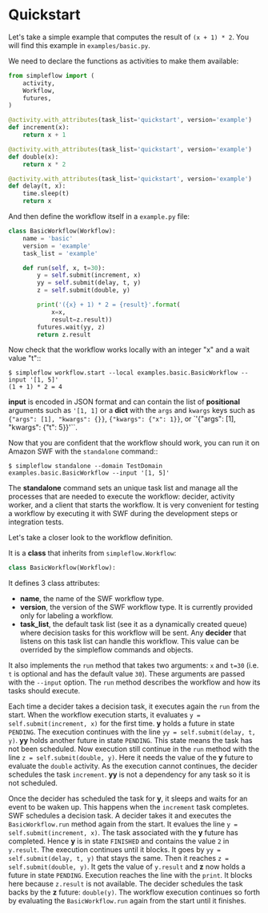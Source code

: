 # Quickstart

Let's take a simple example that computes the result of `(x + 1) * 2`. You
will find this example in `examples/basic.py`.

We need to declare the functions as activities to make them available:

```python
from simpleflow import (
    activity,
    Workflow,
    futures,
)

@activity.with_attributes(task_list='quickstart', version='example')
def increment(x):
    return x + 1

@activity.with_attributes(task_list='quickstart', version='example')
def double(x):
    return x * 2

@activity.with_attributes(task_list='quickstart', version='example')
def delay(t, x):
    time.sleep(t)
    return x
```

And then define the workflow itself in a `example.py` file:

```python
class BasicWorkflow(Workflow):
    name = 'basic'
    version = 'example'
    task_list = 'example'

    def run(self, x, t=30):
        y = self.submit(increment, x)
        yy = self.submit(delay, t, y)
        z = self.submit(double, y)

        print('({x} + 1) * 2 = {result}'.format(
            x=x,
            result=z.result))
        futures.wait(yy, z)
        return z.result
```

Now check that the workflow works locally with an integer "x" and a wait value "t"::

    $ simpleflow workflow.start --local examples.basic.BasicWorkflow --input '[1, 5]'
    (1 + 1) * 2 = 4

**input** is encoded in JSON format and can contain the list of **positional**
arguments such as `'[1, 1]` or a **dict** with the `args` and `kwargs` keys
such as `{"args": [1], "kwargs": {}}`, `{"kwargs": {"x": 1}}`, or
`'{"args": [1], "kwargs": {"t": 5}}'``.

Now that you are confident that the workflow should work, you can run it on
Amazon SWF with the `standalone` command::

    $ simpleflow standalone --domain TestDomain examples.basic.BasicWorkflow --input '[1, 5]'

The **standalone** command sets an unique task list and manage all the processes
that are needed to execute the workflow: decider, activity worker, and a client
that starts the workflow. It is very convenient for testing a workflow by
executing it with SWF during the development steps or integration tests.

Let's take a closer look to the workflow definition.

It is a **class** that inherits from `simpleflow.Workflow`:

```python
class BasicWorkflow(Workflow):
```

It defines 3 class attributes:

- **name**, the name of the SWF workflow type.
- **version**, the version of the SWF workflow type. It is currently provided
  only for labeling a workflow.
- **task_list**, the default task list (see it as a dynamically created queue)
  where decision tasks for this workflow will be sent. Any **decider** that
  listens on this task list can handle this workflow. This value can be
  overrided by the simpleflow commands and objects.

It also implements the `run` method that takes two arguments: `x` and
`t=30` (i.e. `t` is optional and has the default value `30`). These
arguments are passed with the `--input` option. The `run` method
describes the workflow and how its tasks should execute.

Each time a decider takes a decision task, it executes again the `run`
from the start. When the workflow execution starts, it evaluates `y =
self.submit(increment, x)` for the first time. **y** holds a future in state
`PENDING`. The execution continues with the line `yy = self.submit(delay, t,
y)`. **yy** holds another future in state `PENDING`. This state means the task
has not been scheduled. Now execution still continue in the `run` method
with the line `z = self.submit(double, y)`. Here it needs the value of the
**y** future to evaluate the `double` activity. As the execution cannot
continues, the decider schedules the task `increment`. **yy** is not a
dependency for any task so it is not scheduled.

Once the decider has scheduled the task for **y**, it sleeps and waits for an
event to be waken up. This happens when the `increment` task completes.
SWF schedules a decision task. A decider takes it and executes the
`BasicWorkflow.run` method again from the start. It evalues the line `y
= self.submit(increment, x)`. The task associated with the **y** future has
completed. Hence **y** is in state `FINISHED` and contains the value `2` in
`y.result`. The execution continues until it blocks. It goes by `yy =
self.submit(delay, t, y)` that stays the same. Then it reaches `z =
self.submit(double, y)`. It gets the value of `y.result` and **z** now holds a
future in state `PENDING`. Execution reaches the line with the `print`. It
blocks here because `z.result` is not available. The decider schedules the
task backs by the **z** future: `double(y)`. The workflow execution continues
so forth by evaluating the `BasicWorkflow.run` again from the start until
it finishes.
